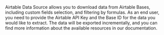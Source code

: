 Airtable Data Source allows you to download data from Airtable Bases, including custom fields selection, and filtering by
formulas. As an end user, you need to provide the Airtable API Key and the Base ID for the data you would like to
extract. The data will be exported incrementally, and you can find more information about the available resources in our
documentation.
